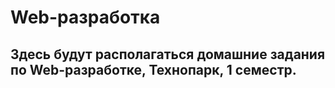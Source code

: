 # Web-разработка
## Здесь будут располагаться домашние задания по Web-разработке, Технопарк, 1 семестр.

